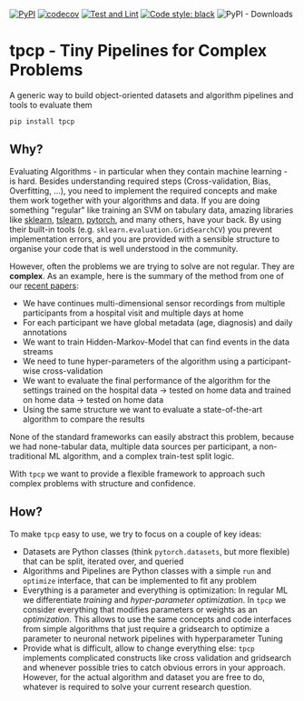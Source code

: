 [![PyPI](https://img.shields.io/pypi/v/tpcp)](https://pypi.org/project/tpcp/)
[![codecov](https://codecov.io/gh/mad-lab-fau/tpcp/branch/main/graph/badge.svg?token=ZNVT5LNYHO)](https://codecov.io/gh/mad-lab-fau/tpcp)
[![Test and Lint](https://github.com/mad-lab-fau/tpcp/actions/workflows/test-and-lint.yml/badge.svg?branch=main)](https://github.com/mad-lab-fau/tpcp/actions/workflows/test-and-lint.yml)
[![Code style: black](https://img.shields.io/badge/code%20style-black-000000.svg)](https://github.com/psf/black)
![PyPI - Downloads](https://img.shields.io/pypi/dm/tpcp)

# tpcp - Tiny Pipelines for Complex Problems

A generic way to build object-oriented datasets and algorithm pipelines and tools to evaluate them

```
pip install tpcp
```

## Why?

Evaluating Algorithms - in particular when they contain machine learning - is hard.
Besides understanding required steps (Cross-validation, Bias, Overfitting, ...), you need to implement the required 
concepts and make them work together with your algorithms and data.
If you are doing something "regular" like training an SVM on tabulary data, amazing libraries like [sklearn](https://scikit-learn.org), 
[tslearn](https://github.com/tslearn-team/tslearn), [pytorch](https://pytorch.org), and many others, have your back.
By using their built-in tools (e.g. `sklearn.evaluation.GridSearchCV`) you prevent implementation errors, and you are
provided with a sensible structure to organise your code that is well understood in the community.

However, often the problems we are trying to solve are not regular.
They are **complex**.
As an example, here is the summary of the method from one of our [recent papers](https://jneuroengrehab.biomedcentral.com/articles/10.1186/s12984-021-00883-7):
- We have continues multi-dimensional sensor recordings from multiple participants from a hospital visit and multiple days at home
- For each participant we have global metadata (age, diagnosis) and daily annotations
- We want to train Hidden-Markov-Model that can find events in the data streams
- We need to tune hyper-parameters of the algorithm using a participant-wise cross-validation
- We want to evaluate the final performance of the algorithm for the settings trained on the hospital data -> tested on home data and trained on home data -> tested on home data
- Using the same structure we want to evaluate a state-of-the-art algorithm to compare the results

None of the standard frameworks can easily abstract this problem, because we had none-tabular data, multiple data 
sources per participant, a non-traditional ML algorithm, and a complex train-test split logic.

With `tpcp` we want to provide a flexible framework to approach such complex problems with structure and confidence.

## How?

To make `tpcp` easy to use, we try to focus on a couple of key ideas:

- Datasets are Python classes (think `pytorch.datasets`, but more flexible) that can be split, iterated over, and queried
- Algorithms and Pipelines are Python classes with a simple `run` and `optimize` interface, that can be implemented to fit any problem
- Everything is a parameter and everything is optimization: In regular ML we differentiate *training* and *hyper-parameter optimization*.
  In `tpcp` we consider everything that modifies parameters or weights as an *optimization*.
  This allows to use the same concepts and code interfaces from simple algorithms that just require a gridsearch to optimize a parameter to neuronal network pipelines with hyperparameter Tuning
- Provide what is difficult, allow to change everything else:
  `tpcp` implements complicated constructs like cross validation and gridsearch and whenever possible tries to catch obvious errors in your approach.
  However, for the actual algorithm and dataset you are free to do, whatever is required to solve your current research question.